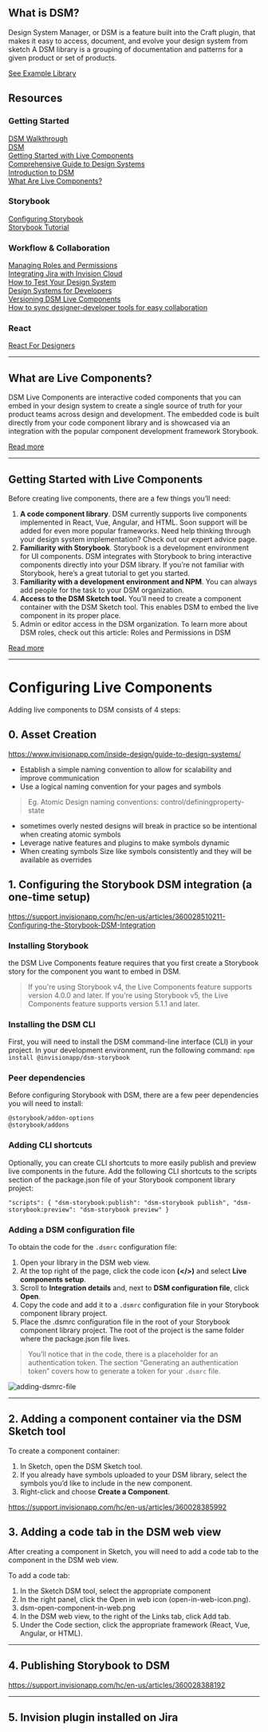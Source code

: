 ## What is DSM?
Design System Manager, or DSM is a feature built into the Craft plugin, that makes it easy to access, document, and evolve your design system from sketch
A DSM library is a grouping of documentation and patterns for a given product or set of products. 

[See Example Library](https://dsmexample.invisionapp.com/dsm/in-vision-dsm/example-library)

## Resources
### Getting Started
[DSM Walkthrough](https://www.invisionapp.com/inside-design/design-system-manager-walkthrough/)<br>
[DSM](https://www.invisionapp.com/design-system-manager)<br>
[Getting Started with Live Components](https://support.invisionapp.com/hc/en-us/articles/360028509991)<br>
[Comprehensive Guide to Design Systems](https://www.invisionapp.com/inside-design/guide-to-design-systems/)<br>
[Introduction to DSM](https://support.invisionapp.com/hc/en-us/articles/115005685166)<br>
[What Are Live Components?](https://support.invisionapp.com/hc/en-us/articles/115005685166)<br>
### Storybook
[Configuring Storybook](https://support.invisionapp.com/hc/en-us/articles/360028510211-Configuring-the-Storybook-DSM-Integration)<br>
[Storybook Tutorial](https://www.learnstorybook.com/)<br>
### Workflow & Collaboration
[Managing Roles and Permissions](https://www.invisionapp.com/design-system-manager/learn/adding-removing-people-roles-permissions)<br>
[Integrating Jira with Invision Cloud](https://support.invisionapp.com/hc/en-us/articles/213306066-Integrating-InVision-with-Jira-Cloud)<br>
[How to Test Your Design System](https://www.invisionapp.com/inside-design/storybook-excerpt/?utm_campaign=Weekly%20Digest&utm_source=hs_email&utm_medium=email&utm_content=77757586&_hsenc=p2ANqtz-8GpNyEJF6ZrnLf7jz4vGanGpigyU_lvI7sXJ1_dn_o-8JYRBzBEtLdPyb8HqeoiRfX7Ke7w4F8XXkwSJgSRfGRpGed-g&_hsmi=77860449)<br>
[Design Systems for Developers](https://www.learnstorybook.com/design-systems-for-developers/?utm_campaign=storybook-inv-promo&utm_source=hs_email&utm_medium=email&utm_content=77578436&_hsenc=p2ANqtz-9oW5R8oxI-nGsL1JC7HOLYxO2dQHMamrV7e5ljtg8FTVBzlF-xU_uB-42zCV7VIvYcRy-e2uekazjcMOzMYE3TP29wjw&_hsmi=77581262)<br>
[Versioning DSM Live Components](https://support.invisionapp.com/hc/en-us/articles/360033358051)<br>
[How to sync designer-developer tools for easy collaboration](https://www.invisionapp.com/inside-design/syncing-inspect-jira/?itm_campaign=default&itm_source=homefeatured&itm_medium=website&itm_content=default)<br>
### React
[React For Designers](https://reactfordesigners.com/)<br>

---
## What are Live Components?
DSM Live Components are interactive coded components that you can embed in your design system to create a single source of truth for your product teams across design and development.
The embedded code is built directly from your code component library and is showcased via an integration with the popular component development framework Storybook.

[Read more](https://support.invisionapp.com/hc/en-us/articles/360028214732)

---
## Getting Started with Live Components
Before creating live components, there are a few things you’ll need:
1. **A code component library**. DSM currently supports live components implemented in React, Vue, Angular, and HTML. Soon support will be added for even more popular frameworks. Need help thinking through your design system implementation? Check out our expert advice page.
1. **Familiarity with Storybook**. Storybook is a development environment for UI components. DSM integrates with Storybook to bring interactive components directly into your DSM library. If you’re not familiar with Storybook, here’s a great tutorial to get you started.
1. **Familiarity with a development environment and NPM**. You can always add people for the task to your DSM organization.
1. **Access to the DSM Sketch tool.** You’ll need to create a component container with the DSM Sketch tool. This enables DSM to embed the live component in its proper place.
1. Admin or editor access in the DSM organization. To learn more about DSM roles, check out this article: Roles and Permissions in DSM

[Read more](https://support.invisionapp.com/hc/en-us/articles/360028509991)

---
# Configuring Live Components
Adding live components to DSM consists of 4 steps:

## 0. Asset Creation

https://www.invisionapp.com/inside-design/guide-to-design-systems/

* Establish a simple naming convention to allow for scalability and improve communication
* Use a logical naming convention for your pages and symbols
> Eg. Atomic Design naming conventions: control/definingproperty-state
* sometimes overly nested designs will break in practice so be intentional when creating atomic symbols
* Leverage native features and plugins to make symbols dynamic
* When creating symbols Size like symbols consistently and they will be available as overrides


## 1. Configuring the Storybook DSM integration (a one-time setup)
https://support.invisionapp.com/hc/en-us/articles/360028510211-Configuring-the-Storybook-DSM-Integration

### Installing Storybook
the DSM Live Components feature requires that you first create a Storybook story for the component you want to embed in DSM.

> If you're using Storybook v4, the Live Components feature supports version 4.0.0 and later. If you're using Storybook v5, the Live Components feature supports version 5.1.1 and later.

### Installing the DSM CLI
First, you will need to install the DSM command-line interface (CLI) in your project. In your development environment, run the following command:
`npm install @invisionapp/dsm-storybook`

### Peer dependencies
Before configuring Storybook with DSM, there are a few peer dependencies you will need to install:

`@storybook/addon-options`<br>
`@storybook/addons`

### Adding CLI shortcuts
Optionally, you can create CLI shortcuts to more easily publish and preview live components in the future. Add the following CLI shortcuts to the scripts section of the package.json file of your Storybook component library project:

`"scripts": {
  "dsm-storybook:publish": "dsm-storybook publish",
  "dsm-storybook:preview": "dsm-storybook preview"
}`

### Adding a DSM configuration file
To obtain the code for the `.dsmrc` configuration file:

1. Open your library in the DSM web view. 
1. At the top right of the page, click the code icon **(</>)** and select **Live components setup**.
1. Scroll to **Integration details** and, next to **DSM configuration file**, click **Open**.
1. Copy the code and add it to a `.dsmrc` configuration file in your Storybook component library project.
1. Place the .dsmrc configuration file in the root of your Storybook component library project. The root of the project is the same folder where the package.json file lives.

> You’ll notice that in the code, there is a placeholder for an authentication token. The section “Generating an authentication token” covers how to generate a token for your `.dsmrc` file.

![adding-dsmrc-file](https://support.invisionapp.com/hc/article_attachments/360029788032/obtain-dsm-configuration-file.gif)

---
## 2. Adding a component container via the DSM Sketch tool
To create a component container:

1. In Sketch, open the DSM Sketch tool.
2. If you already have symbols uploaded to your DSM library, select the symbols you’d like to include in the new component.
3. Right-click and choose **Create a Component**.

https://support.invisionapp.com/hc/en-us/articles/360028385992

## 3. Adding a code tab in the DSM web view
After creating a component in Sketch, you will need to add a code tab to the component in the DSM web view.

To add a code tab:

1. In the Sketch DSM tool, select the appropriate component
1. In the right panel, click the Open in web icon (open-in-web-icon.png).
1. dsm-open-component-in-web.png
1. In the DSM web view, to the right of the Links tab, click Add tab.
1. Under the Code section, click the appropriate framework (React, Vue, Angular, or HTML).

---
## 4. Publishing Storybook to DSM
https://support.invisionapp.com/hc/en-us/articles/360028388192

---
## 5. Invision plugin installed on Jira


